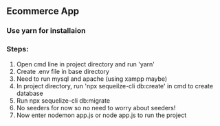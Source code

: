 ## Ecommerce App

### Use yarn for installaion<br>

### Steps:

1. Open cmd line in project directory and run 'yarn'
2. Create .env file in base directory 
3. Need to run mysql and apache (using xampp maybe)
4. In project directory, run 'npx sequeilze-cli db:create' in cmd to create database
5. Run npx sequelize-cli db:migrate
6. No seeders for now so no need to worry about seeders!
7. Now enter nodemon app.js or node app.js to run the project
